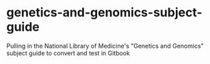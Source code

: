 genetics-and-genomics-subject-guide
===================================

Pulling in the National Library of Medicine's "Genetics and Genomics" subject guide to convert and test in Gitbook

